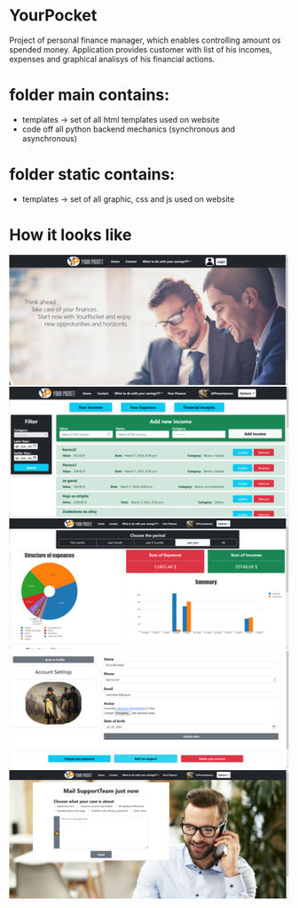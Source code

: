 # YourPocket
Project of personal finance manager, which enables controlling amount os spended money. Application provides customer with list of his incomes, expenses and graphical analisys of his financial actions.

# folder main contains:
  - templates -> set of all html templates used on website
  - code off all python backend mechanics (synchronous and asynchronous)
  
# folder static contains:
  - templates -> set of all graphic, css and js used on website
  
# How it looks like

![alt text](https://github.com/Procentaurus/YourPocket/blob/master/Photos/1.png)
![alt text](https://github.com/Procentaurus/YourPocket/blob/master/Photos/2.png)
![alt text](https://github.com/Procentaurus/YourPocket/blob/master/Photos/3.png)
![alt text](https://github.com/Procentaurus/YourPocket/blob/master/Photos/4.png)
![alt text](https://github.com/Procentaurus/YourPocket/blob/master/Photos/5.png)
  
  
